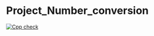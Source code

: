 # Project_Number_conversion
[![Cpp check](https://github.com/Raviteja-Guna/Project_Number_conversion/actions/workflows/cppcheck.yml/badge.svg)](https://github.com/Raviteja-Guna/Project_Number_conversion/actions/workflows/cppcheck.yml)
